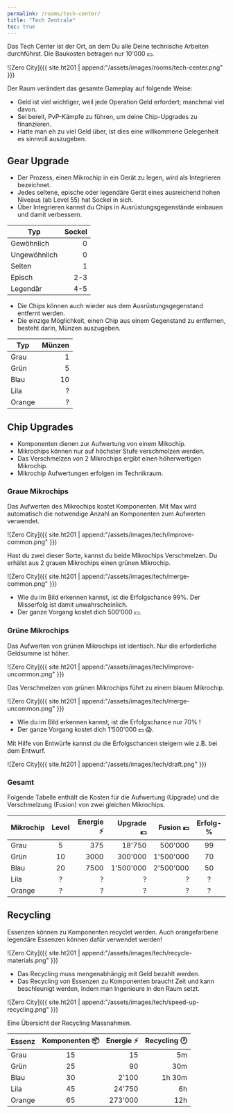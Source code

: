 ```yaml
---
permalink: /rooms/tech-center/
title: "Tech Zentrale"
toc: true
---
```


Das Tech Center ist der Ort, an dem Du alle Deine technische Arbeiten durchführst. Die Baukosten betragen nur 10'000 :dollar:.

![Zero City]({{ site.ht201 | append:"/assets/images/rooms/tech-center.png" }})

Der Raum verändert das gesamte Gameplay auf folgende Weise:

- Geld ist viel wichtiger, weil jede Operation Geld erfordert; manchmal viel davon.
- Sei bereit, PvP-Kämpfe zu führen, um deine Chip-Upgrades zu finanzieren.
- Hatte man eh zu viel Geld über, ist dies eine willkommene Gelegenheit es sinnvoll auszugeben.

## Gear Upgrade

- Der Prozess, einen Mikrochip in ein Gerät zu legen, wird als Integrieren bezeichnet.
- Jedes seltene, epische oder legendäre Gerät eines ausreichend hohen Niveaus (ab Level 55) hat Sockel in sich.
- Über Integrieren kannst du Chips in Ausrüstungsgegenstände einbauen und damit verbessern.

| Typ          | Sockel |
| ------------ | ------:|
| Gewöhnlich   |      0 |
| Ungewöhnlich |      0 |
| Selten       |      1 |
| Episch       |    2-3 |
| Legendär     |    4-5 |

- Die Chips können auch wieder aus dem Ausrüstungsgegenstand entfernt werden.
- Die einzige Möglichkeit, einen Chip aus einem Gegenstand zu entfernen, besteht darin, Münzen auszugeben.

| Typ    | Münzen |
| ------ | ------:|
| Grau   |      1 |
| Grün   |      5 |
| Blau   |     10 |
| Lila   |      ? |
| Orange |      ? |

## Chip Upgrades

- Komponenten dienen zur Aufwertung von einem Mikochip.
- Mikrochips können nur auf höchster Stufe verschmolzen werden.
- Das Verschmelzen von 2 Mikrochips ergibt einen höherwertigen Mikrochip.
- Mikrochip Aufwertungen erfolgen im Technikraum.

### Graue Mikrochips

Das Aufwerten des Mikrochips kostet Komponenten. Mit Max wird automatisch die notwendige Anzahl an Komponenten zum Aufwerten verwendet.

![Zero City]({{ site.ht201 | append:"/assets/images/tech/improve-common.png" }})

Hast du zwei dieser Sorte, kannst du beide Mikrochips Verschmelzen. Du erhälst aus 2 grauen Mikrochips einen grünen Mikrochip.

![Zero City]({{ site.ht201 | append:"/assets/images/tech/merge-common.png" }})

- Wie du im Bild erkennen kannst, ist die Erfolgschance 99%. Der Misserfolg ist damit unwahrscheinlich.
- Der ganze Vorgang kostet dich 500'000 :dollar:.

### Grüne Mikrochips

Das Aufwerten von grünen Mikrochips ist identisch. Nur die erforderliche Geldsumme ist höher.

![Zero City]({{ site.ht201 | append:"/assets/images/tech/improve-uncommon.png" }})

Das Verschmelzen von grünen Mikrochips führt zu einem blauen Mikrochip.

![Zero City]({{ site.ht201 | append:"/assets/images/tech/merge-uncommon.png" }})

- Wie du im Bild erkennen kannst, ist die Erfolgschance nur 70% !
- Der ganze Vorgang kostet dich 1'500'000 :dollar: :scream:.

Mit Hilfe von Entwürfe kannst du die Erfolgschancen steigern wie z.B. bei dem Entwurf.

![Zero City]({{ site.ht201 | append:"/assets/images/tech/draft.png" }})

### Gesamt

Folgende Tabelle enthält die Kosten für die Aufwertung (Upgrade) und die Verschmelzung (Fusion) von zwei gleichen Mikrochips.

| Mikrochip | Level | Energie :zap: | Upgrade :dollar: | Fusion :dollar: | Erfolg-% |
| --------- |:-----:| -------------:| ----------------:| ---------------:|:--------:|
| Grau      |   5   |           375 |           18'750 |         500'000 |    99    |
| Grün      |  10   |          3000 |          300'000 |       1'500'000 |    70    |
| Blau      |  20   |          7500 |        1'500'000 |       2'500'000 |    50    |
| Lila      |   ?   |             ? |                ? |               ? |    ?     |
| Orange    |   ?   |             ? |                ? |               ? |    ?     |

## Recycling

Essenzen können zu Komponenten recyclet werden. Auch orangefarbene legendäre Essenzen können dafür verwendet werden!

![Zero City]({{ site.ht201 | append:"/assets/images/tech/recycle-materials.png" }})

- Das Recycling muss mengenabhängig mit Geld bezahlt werden.
- Das Recycling von Essenzen zu Komponenten braucht Zeit und kann beschleunigt werden, indem man Ingenieure in den Raum setzt.

![Zero City]({{ site.ht201 | append:"/assets/images/tech/speed-up-recycling.png" }})

Eine Übersicht der Recycling Massnahmen.

| Essenz | Komponenten :package: | Energie :zap: | Recycling :clock1: |
| ------ |:---------------------:| -------------:| -----------------:|
| Grau   |          15           |            15 |                5m |
| Grün   |          25           |            90 |               30m |
| Blau   |          30           |         2'100 |            1h 30m |
| Lila   |          45           |        24'750 |                6h |
| Orange |          65           |       273'000 |               12h |
